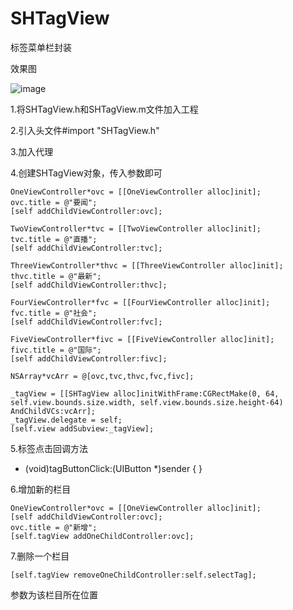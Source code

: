 # SHTagView
标签菜单栏封装

效果图

![image](http://github.com/shihao123/SHTagView/效果图.gif)

1.将SHTagView.h和SHTagView.m文件加入工程

2.引入头文件#import "SHTagView.h"

3.加入代理<tagClickDelegate>

4.创建SHTagView对象，传入参数即可

    OneViewController*ovc = [[OneViewController alloc]init];
    ovc.title = @"要闻";
    [self addChildViewController:ovc];

    TwoViewController*tvc = [[TwoViewController alloc]init];
    tvc.title = @"直播";
    [self addChildViewController:tvc];

    ThreeViewController*thvc = [[ThreeViewController alloc]init];
    thvc.title = @"最新";
    [self addChildViewController:thvc];

    FourViewController*fvc = [[FourViewController alloc]init];
    fvc.title = @"社会";
    [self addChildViewController:fvc];

    FiveViewController*fivc = [[FiveViewController alloc]init];
    fivc.title = @"国际";
    [self addChildViewController:fivc];
    
    NSArray*vcArr = @[ovc,tvc,thvc,fvc,fivc];
    
    _tagView = [[SHTagView alloc]initWithFrame:CGRectMake(0, 64, self.view.bounds.size.width, self.view.bounds.size.height-64) AndChildVCs:vcArr];
    _tagView.delegate = self;
    [self.view addSubview:_tagView];
    
5.标签点击回调方法

- (void)tagButtonClick:(UIButton *)sender
{
}

6.增加新的栏目

    OneViewController*ovc = [[OneViewController alloc]init];
    [self addChildViewController:ovc];
    ovc.title = @"新增";
    [self.tagView addOneChildController:ovc];
    
7.删除一个栏目

    [self.tagView removeOneChildController:self.selectTag];
 参数为该栏目所在位置

